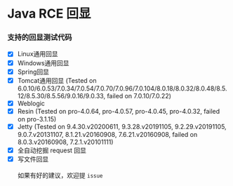 # Java RCE 回显

### 支持的回显测试代码
- [x] Linux通用回显
- [x] Windows通用回显
- [x] Spring回显
- [x] Tomcat通用回显 (Tested on 6.0.10/6.0.53/7.0.34/7.0.54/7.0.70/7.0.96/7.0.104/8.0.18/8.0.32/8.0.48/8.5.12/8.5.30/8.5.56/9.0.16/9.0.33, failed on 7.0.10/7.0.22)
- [x] Weblogic
- [x] Resin (Tested on pro-4.0.64, pro-4.0.57, pro-4.0.45, pro-4.0.32, failed on pro-3.1.15)
- [x] Jetty (Tested on 9.4.30.v20200611, 9.3.28.v20191105, 9.2.29.v20191105, 9.0.7.v20131107, 8.1.21.v20160908, 7.6.21.v20160908,
failed on 8.0.3.v20160908, 7.2.1.v20101111)
- [x] 全自动挖掘 request 回显
- [x] 写文件回显
<br/><br/>
如果有好的建议，欢迎提 ```issue```
